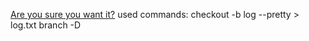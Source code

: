 [Are you sure you want it?](https://www.youtube.com/watch?v=dQw4w9WgXcQ)
used commands:
    checkout
        -b <new branch>
    log
        --pretty
            > log.txt
    branch
        -D <branch to delete>